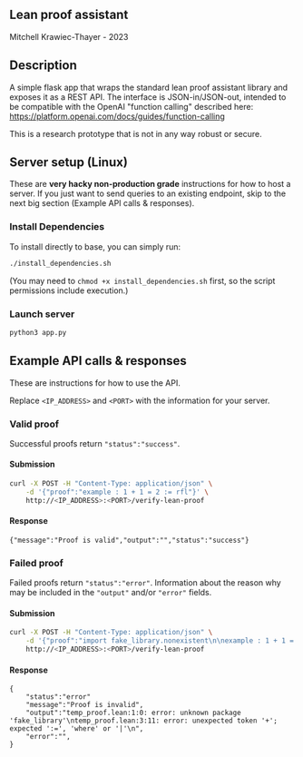 ## Lean proof assistant

Mitchell Krawiec-Thayer - 2023

## Description

A simple flask app that wraps the standard lean proof assistant library and exposes it as a REST API. The interface is JSON-in/JSON-out, intended to be compatible with the OpenAI "function calling" described here: https://platform.openai.com/docs/guides/function-calling

This is a research prototype that is not in any way robust or secure.

## Server setup (Linux)

These are **very hacky non-production grade** instructions for how to host a server. If you just want to send queries to an existing endpoint, skip to the next big section (Example API calls & responses).


### Install Dependencies
To install directly to base, you can simply run:

```bash
./install_dependencies.sh
```

(You may need to `chmod +x install_dependencies.sh` first, so the script permissions include execution.)

### Launch server
```bash
python3 app.py
```

## Example API calls & responses

These are instructions for how to use the API. 

Replace `<IP_ADDRESS>` and `<PORT>` with the information for your server.

### Valid proof

Successful proofs return `"status":"success"`.

#### Submission

```bash
curl -X POST -H "Content-Type: application/json" \
    -d '{"proof":"example : 1 + 1 = 2 := rfl"}' \
    http://<IP_ADDRESS>:<PORT>/verify-lean-proof
```

#### Response

```
{"message":"Proof is valid","output":"","status":"success"}
```

### Failed proof

Failed proofs return `"status":"error"`. Information about the reason why may be included in the `"output"` and/or `"error"` fields.

#### Submission

```bash
curl -X POST -H "Content-Type: application/json" \
    -d '{"proof":"import fake_library.nonexistent\n\nexample : 1 + 1 = 2 := rfl"}' \
    http://<IP_ADDRESS>:<PORT>/verify-lean-proof
```

#### Response

```
{
    "status":"error"
    "message":"Proof is invalid",
    "output":"temp_proof.lean:1:0: error: unknown package 'fake_library'\ntemp_proof.lean:3:11: error: unexpected token '+'; expected ':=', 'where' or '|'\n",
    "error":"",
}
```